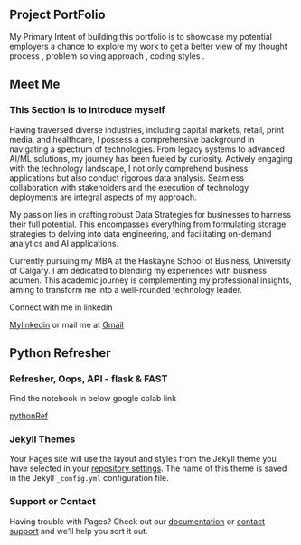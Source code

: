 ## Project PortFolio

My Primary Intent of building this portfolio is to showcase my potential employers a chance to explore my work to get a better view of my thought process , problem solving approach , coding styles .

## Meet Me
### This Section is to introduce myself


Having traversed diverse industries, including capital markets, retail, print media, and healthcare, I possess a comprehensive background in navigating a spectrum of technologies. From legacy systems to advanced AI/ML solutions, my journey has been fueled by curiosity. Actively engaging with the technology landscape, I not only comprehend business applications but also conduct rigorous data analysis. Seamless collaboration with stakeholders and the execution of technology deployments are integral aspects of my approach.

My passion lies in crafting robust Data Strategies for businesses to harness their full potential. This encompasses everything from formulating storage strategies to delving into data engineering, and facilitating on-demand analytics and AI applications.

Currently pursuing my MBA at the Haskayne School of Business, University of Calgary. I am dedicated to blending my  experiences with business acumen. This academic journey is complementing my professional insights, aiming to transform me into a well-rounded technology leader.

Connect with me in linkedin 

[Mylinkedin](https://www.linkedin.com/in/syed-asif-ahmed-86709369/)
or
mail me at [Gmail](syedasif.responds@gmail.com)

## Python Refresher
### Refresher, Oops, API - flask & FAST

Find the notebook in below google colab link 

[pythonRef](https://colab.research.google.com/drive/1PgxHPh_QJkoJPqD5a8PBJTh_rILOuNWA?authuser=2#scrollTo=yaLsVIIOKS5p)



### Jekyll Themes

Your Pages site will use the layout and styles from the Jekyll theme you have selected in your [repository settings](https://github.com/AsifAh/MyPortFolio/settings/pages). The name of this theme is saved in the Jekyll `_config.yml` configuration file.

### Support or Contact

Having trouble with Pages? Check out our [documentation](https://docs.github.com/categories/github-pages-basics/) or [contact support](https://support.github.com/contact) and we’ll help you sort it out.
